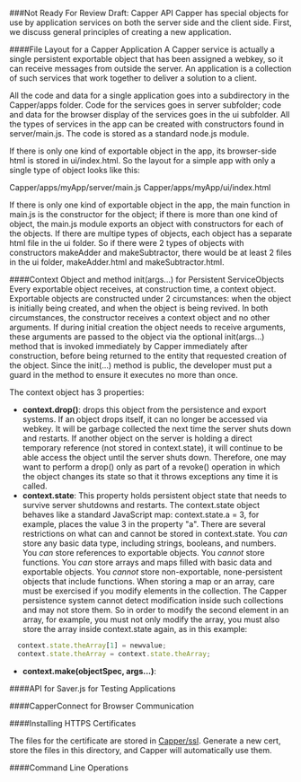 ###Not Ready For Review Draft: Capper API
Capper has special objects for use by application services on both the server side and the client side. First, we discuss general principles of creating a new application.


####File Layout for a Capper Application
A Capper service is actually a single persistent exportable object that has been assigned a webkey, so it can receive messages from outside the server. An application is a collection of such services that work together to deliver a solution to a client. 

All the code and data for a single application goes into a subdirectory in the Capper/apps folder. Code for the services goes in server subfolder; code and data for the browser display of the services goes in the ui subfolder. All the types of services in the app can be created with constructors found in server/main.js. The code is stored as a standard node.js module. 

If there is only one kind of exportable object in the app, its browser-side html is stored in ui/index.html. So the layout for a simple app with only a single type of object looks like this:

Capper/apps/myApp/server/main.js
Capper/apps/myApp/ui/index.html

If there is only one kind of exportable object in the app, the main function in main.js is the constructor for the object; if there is more than one kind of object, the main.js module exports an object with constructors for each of the objects. If there are multipe types of objects, each object has a separate html file in the ui folder. So if there were 2 types of objects with constructors makeAdder and makeSubtractor, there would be at least 2 files in the ui folder, makeAdder.html and makeSubtractor.html.

####Context Object and method init(args...) for Persistent ServiceObjects
Every exportable object receives, at construction time, a context object. Exportable objects are constructed under 2 circumstances: when the object is initially being created, and when the object is being revived. In both circumstances, the constructor receives a context object and no other arguments. If during initial creation the object needs to receive arguments, these arguments are passed to the object via the optional init(args...) method that is invoked immediately by Capper immediately after construction, before being returned to the entity that requested creation of the object. Since the init(...) method is public, the developer must put a guard in the method to ensure it executes no more than once.

The context object has 3 properties:

- __context.drop()__: drops this object from the persistence and export systems. If an object drops itself, it can no longer be accessed via webkey. It will be garbage collected the next time the server shuts down and restarts. If another object on the server is holding a direct temporary reference (not stored in context.state), it will continue to be able access the object until the server shuts down. Therefore, one may want to perform a drop() only as part of a revoke() operation in which the object changes its state so that it throws exceptions any time it is called.
- __context.state__: This property holds persistent object state that needs to survive server shutdowns and restarts. The context.state object behaves like a standard JavaScript map: context.state.a = 3, for example, places the value 3 in the property "a". There are several restrictions on what can and cannot be stored in context.state. You _can_ store any basic data type, including strings, booleans, and numbers. You _can_ store references to exportable objects. You _cannot_ store functions. You _can_ store arrays and maps filled with basic data and exportable objects. You _cannot_ store non-exportable, none-persistent objects that include functions. When storing a map or an array, care must be exercised if you modify elements in the collection. The Capper persistence system cannot detect modification inside such collections and may not store them. So in order to modify the second element in an array, for example, you must not only modify the array, you must also store the array inside context.state again, as in this example:
```javascript
  context.state.theArray[1] = newvalue;
  context.state.theArray = context.state.theArray;
```
- __context.make(objectSpec, args...)__: 


####API for Saver.js for Testing Applications

####CapperConnect for Browser Communication

####Installing HTTPS Certificates

The files for the certificate are stored in [Capper/ssl](ssl). Generate a new cert, store the files in this directory, and Capper will automatically use them. 

####Command Line Operations
